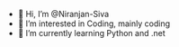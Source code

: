 - 👋 Hi, I’m @Niranjan-Siva
- 👀 I’m interested in Coding, mainly coding
- 🌱 I’m currently learning Python and .net

<!---
Niranjan-Siva/Niranjan-Siva is a ✨ special ✨ repository because its `README.md` (this file) appears on your GitHub profile.
You can click the Preview link to take a look at your changes.
--->
